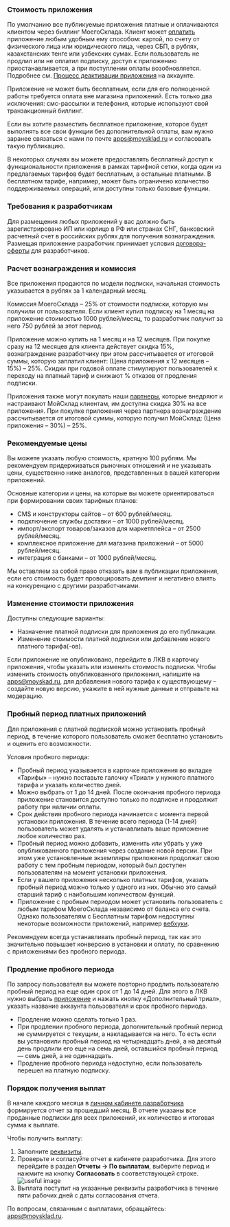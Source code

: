 ### Стоимость приложения

По умолчанию все публикуемые приложения платные и оплачиваются клиентом через биллинг МоегоСклада. Клиент
может [оплатить](https://support.moysklad.ru/hc/ru/articles/360039880573) приложение любым удобным ему способом: картой,
по счету от физического лица или юридического лица, через СБП, в рублях, казахстанских тенге или узбекских сумах.
Если пользователь не продлил или не оплатил подписку, доступ к приложению приостанавливается, а при поступлении оплаты
возобновляется. Подробнее см. [Процесс деактивации приложения](#process-deaktiwacii-prilozheniq-na-akkaunte) на
аккаунте.

Приложение не может быть бесплатным, если для его полноценной работы требуется оплата вне магазина приложений. Есть
только два исключения: смс-рассылки и телефония, которые используют свой транзакционный биллинг.

Если вы хотите разместить бесплатное приложение, которое будет выполнять все свои функции без дополнительной оплаты, вам
нужно заранее связаться с нами по почте <apps@moysklad.ru> и согласовать такую публикацию.

В некоторых случаях вы можете предоставлять бесплатный доступ к функциональности приложения в рамках тарифной сетки,
когда один из предлагаемых тарифов будет бесплатным, а остальные платными. В бесплатном тарифе, например, может быть
ограничено количество поддерживаемых операций, или доступны только базовые функции.

### Требования к разработчикам

Для размещения любых приложений у вас должно быть зарегистрировано ИП или юрлицо в РФ или странах СНГ, банковский
расчетный счет в российских рублях для получения вознаграждения.
Размещая приложение разработчик принимает
условия [договора-оферты](https://www.moysklad.ru/upload/files/marketplace.pdf)
для разработчиков.

### Расчет вознаграждения и комиссия

Все приложения продаются по модели подписки, начальная стоимость указывается в рублях за 1 календарный месяц.

Комиссия МоегоСклада – 25% от стоимости подписки, которую мы получили от пользователя. Если клиент купил подписку на 1
месяц на приложение стоимостью 1000 рублей/месяц, то разработчик получит за него 750 рублей за этот период.

Приложение можно купить на 1 месяц и на 12 месяцев. При покупке сразу на 12 месяцев для клиента действует скидка 15%,
вознаграждение разработчику при этом рассчитывается от итоговой суммы, которую заплатил клиент: (Цена приложения х 12
месяцев – 15%) – 25%.
Скидки при годовой оплате стимулируют пользователей к переходу на платный тариф и снижают % отказов от продления
подписки.

Приложения также могут покупать наши [партнеры](https://www.moysklad.ru/partners/), которые внедряют и настраивают
МойСклад клиентам, им доступна скидка 30% на все приложения.
При покупке приложения через партнера вознаграждение рассчитывается от итоговой суммы, которую получил МойСклад: (Цена
приложения – 30%) – 25%.

### Рекомендуемые цены

Вы можете указать любую стоимость, кратную 100 рублям. Мы рекомендуем придерживаться рыночных отношений и не указывать
цены, существенно ниже аналогов, представленных в вашей категории приложений.

Основные категории и цены, на которые вы можете ориентироваться при формировании своих тарифных планов:

* CMS и конструкторы сайтов – от 600 рублей/месяц.
* подключение службы доставки – от 1000 рублей/месяц.
* импорт/экспорт товаров/заказов для маркетплейса – от 2500 рублей/месяц.
* комплексное приложение для магазина приложений – от 5000 рублей/месяц.
* интеграция с банками – от 1000 рублей/месяц.

Мы оставляем за собой право отказать вам в публикации приложения, если его стоимость будет провоцировать демпинг и
негативно влиять на конкуренцию с другими разработчиками.

### Изменение стоимости приложения

Доступны следующие варианты:

* Назначение платной подписки для приложения до его публикации.
* Изменение стоимости платной подписки или добавление нового платного тарифа(-ов).

Если приложение не опубликовано, перейдите в ЛКВ в карточку приложения, чтобы указать или изменить стоимость подписки.
Чтобы изменить стоимость опубликованного приложения, напишите на <apps@moyskad.ru>, для добавления нового тарифа к
существующему – создайте новую версию, укажите в ней нужные данные и отправьте на модерацию.

### Пробный период платных приложений

Для приложения с платной подпиской можно установить пробный период, в течение которого пользователь сможет бесплатно
установить и оценить его возможности.

Условия пробного периода:

* Пробный период указывается в карточке приложения во вкладке «Тарифы» – нужно поставьте галочку «Триал» у нужного
  платного тарифа и указать количество дней.
* Можно выбрать от 1 до 14 дней. После окончания пробного периода приложение становится доступно только по подписке и
  продолжит работу при наличии оплаты.
* Срок действия пробного периода начинается с момента первой установки приложения. В течение всего периода (1-14 дней)
  пользователь может удалять и устанавливать ваше приложение любое количество раз.
* Пробный период можно добавить, изменить или убрать у уже опубликованного приложения через создание новой версии. При
  этом уже установленные экземпляры приложения продолжат свою работу с тем пробным периодом, который был доступен
  пользователям на момент установки приложения.
* Если у вашего приложения несколько платных тарифов, указать пробный период можно только у одного из них. Обычно это
  самый старший тариф с наибольшим количеством функций.
* Приложение с пробным периодом может установить пользователь с любым тарифом МоегоСклада независимо от баланса его
  счета. Однако пользователям с Бесплатным тарифом недоступны некоторые возможности приложений,
  например [вебхуки](https://dev.moysklad.ru/doc/api/remap/1.2/workbook/#workbook-vebhuki).

Рекомендуем всегда устанавливать пробный период, так как это значительно повышает конверсию в установки и оплату, по
сравнению с приложениями без пробного периода.

### Продление пробного периода

По запросу пользователя вы можете повторно продлить пользователю пробный период на еще один срок от 1 до 14 дней. Для
этого в ЛКВ нужно выбрать [приложение](https://apps.moysklad.ru/cabinet/application) и нажать кнопку «Дополнительный
триал», указать название аккаунта пользователя и срок пробного периода.

* Продление можно сделать только 1 раз.
* При продлении пробного периода, дополнительный пробный период не суммируется с текущим, а накладывается на него. То
  есть если вы установили пробный период на четырнадцать дней, а на десятый день продлили его еще на семь дней,
  оставшийся пробный период — семь дней, а не одиннадцать.
* Продление пробного периода недоступно, если пользователь перешел на платную подписку.

### Порядок получения выплат

В начале каждого месяца в [личном кабинете разработчика](https://apps.moysklad.ru/cabinet/reports/usage) формируется
отчет за прошедший месяц. В отчете указаны все проданные подписки для всех приложений, их количество и итоговая сумма к
выплате.

Чтобы получить выплату:

1. Заполните [реквизиты](https://apps.moysklad.ru/cabinet/bankdetails).
1. Проверьте и согласуйте отчет в кабинете разработчика. Для этого перейдите в раздел **Отчеты → По выплатам**, выберите
   период и нажмите на кнопку **Согласовать** в соответствующей строке.
   ![useful image](revenue-approve.gif)
1. Выплата поступит на указанные реквизиты разработчика в течение пяти рабочих дней с даты согласования отчета.

По вопросам, связанным с выплатами, обращайтесь: <apps@moysklad.ru>.
